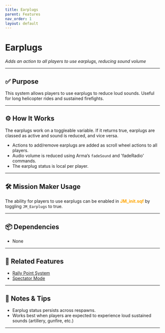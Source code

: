 ```yaml
---
title: Earplugs         
parent: Features
nav_order: 1
layout: default
---
```


# Earplugs

*Adds an action to all players to use earplugs, reducing sound volume*

---

## ✅ Purpose

This system allows players to use earplugs to reduce loud sounds. Useful for long helicopter rides and sustained firefights.


---

## ⚙️ How It Works

The earplugs work on a toggleable variable. If it returns true, earplugs are classed as active and sound is reduced, and vice versa.

- Actions to add/remove earplugs are added as scroll wheel actions to all players.
- Audio volume is reduced using Arma’s `fadeSound` and 'fadeRadio' commands.
- The earplug status is local per player.

---

## 🛠️ Mission Maker Usage

The ability for players to use earplugs can be enabled in <span style="color: orange; font-weight: bold;">JM_init.sqf</span> by toggling `JM_Earplugs` to true.


---

## 📦 Dependencies


- None

---

## 🔁 Related Features

- [Rally Point System](rally.md)
- [Spectator Mode](spectator.md)

---

## 🧪 Notes & Tips

- Earplug status persists across respawns.
- Works best when players are expected to experience loud sustained sounds (artillery, gunfire, etc.)

---



